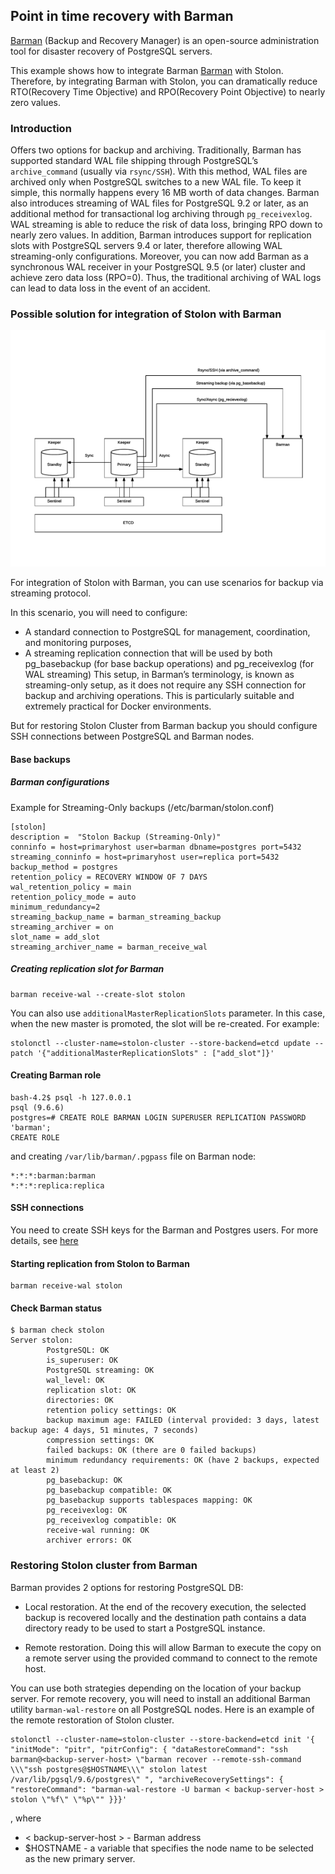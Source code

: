 ## Point in time recovery with Barman

[Barman](http://www.pgbarman.org) (Backup and Recovery Manager) is an open-source administration tool for disaster recovery of PostgreSQL servers.

This example shows how to integrate Barman [Barman](http://www.pgbarman.org) with Stolon. Therefore, by integrating Barman with Stolon,
you can dramatically reduce RTO(Recovery Time Objective) and RPO(Recovery Point Objective) to nearly zero values.

### Introduction

Offers two options for backup and archiving. Traditionally, Barman has supported standard WAL file shipping through
PostgreSQL’s `archive_command` (usually via `rsync/SSH`). With this method, WAL files are archived only when PostgreSQL switches to a new WAL file.
To keep it simple, this normally happens every 16 MB worth of data changes. Barman also introduces streaming of WAL files for PostgreSQL 9.2 or later,
as an additional method for transactional log archiving through `pg_receivexlog`. WAL streaming is able to reduce the risk of data loss,
bringing RPO down to nearly zero values. In addition, Barman introduces support for replication slots with PostgreSQL servers 9.4 or later, therefore allowing WAL streaming-only configurations.
Moreover, you can now add Barman as a synchronous WAL receiver in your PostgreSQL 9.5 (or later) cluster and achieve zero data loss (RPO=0).
Thus, the traditional archiving of WAL logs can lead to data loss in the event of an accident.

### Possible solution for integration of Stolon with Barman

![Stolon architecture with Barman](stolon_and_barman.png)

For integration of  Stolon with Barman, you can use scenarios for backup via streaming protocol.

In this scenario, you will need to configure:

- A standard connection to PostgreSQL for management, coordination, and monitoring purposes,
- A streaming replication connection that will be used by both pg_basebackup (for base backup operations) and pg_receivexlog (for WAL streaming)
This setup, in Barman’s terminology, is known as streaming-only setup, as it does not require any SSH connection for backup and archiving operations.
This is particularly suitable and extremely practical for Docker environments.

But for restoring Stolon Cluster from Barman backup you should configure SSH connections between PostgreSQL and Barman nodes.

#### Base backups

##### Barman configurations

Example for Streaming-Only backups (/etc/barman/stolon.conf)

```
[stolon]
description =  "Stolon Backup (Streaming-Only)"
conninfo = host=primaryhost user=barman dbname=postgres port=5432
streaming_conninfo = host=primaryhost user=replica port=5432
backup_method = postgres
retention_policy = RECOVERY WINDOW OF 7 DAYS
wal_retention_policy = main
retention_policy_mode = auto
minimum_redundancy=2
streaming_backup_name = barman_streaming_backup
streaming_archiver = on
slot_name = add_slot
streaming_archiver_name = barman_receive_wal
```

##### Creating replication slot for Barman

```
barman receive-wal --create-slot stolon
```

You can also use `additionalMasterReplicationSlots` parameter.
In this case, when the new master is promoted, the slot will be re-created.
For example:
```
stolonctl --cluster-name=stolon-cluster --store-backend=etcd update --patch '{"additionalMasterReplicationSlots" : ["add_slot"]}'
```

#### Creating Barman role

```
bash-4.2$ psql -h 127.0.0.1
psql (9.6.6)
postgres=# CREATE ROLE BARMAN LOGIN SUPERUSER REPLICATION PASSWORD 'barman';
CREATE ROLE
```

and creating `/var/lib/barman/.pgpass` file on Barman node:

```
*:*:*:barman:barman
*:*:*:replica:replica
```

#### SSH connections

You need to create SSH keys for the Barman and Postgres users. For more details, see [here](http://docs.pgbarman.org/release/2.3/#ssh-connections)

#### Starting replication from Stolon to Barman
```
barman receive-wal stolon
```

#### Check Barman status

```
$ barman check stolon
Server stolon:
        PostgreSQL: OK
        is_superuser: OK
        PostgreSQL streaming: OK
        wal_level: OK
        replication slot: OK
        directories: OK
        retention policy settings: OK
        backup maximum age: FAILED (interval provided: 3 days, latest backup age: 4 days, 51 minutes, 7 seconds)
        compression settings: OK
        failed backups: OK (there are 0 failed backups)
        minimum redundancy requirements: OK (have 2 backups, expected at least 2)
        pg_basebackup: OK
        pg_basebackup compatible: OK
        pg_basebackup supports tablespaces mapping: OK
        pg_receivexlog: OK
        pg_receivexlog compatible: OK
        receive-wal running: OK
        archiver errors: OK
```

### Restoring Stolon cluster from Barman

Barman provides 2 options for restoring PostgreSQL DB:

- Local restoration. At the end of the recovery execution, the selected backup is recovered locally and the destination path contains a data directory ready to be used to start a PostgreSQL instance.

- Remote restoration. Doing this will allow Barman to execute the copy on a remote server using the provided command to connect to the remote host.

You can use both strategies depending on the location of your backup server.
For remote recovery, you will need to install an additional Barman utility `barman-wal-restore` on all PostgreSQL nodes.
Here is an example of the remote restoration of Stolon cluster.

```
stolonctl --cluster-name=stolon-cluster --store-backend=etcd init '{ "initMode": "pitr", "pitrConfig": { "dataRestoreCommand": "ssh barman@<backup-server-host> \"barman recover --remote-ssh-command \\\"ssh postgres@$HOSTNAME\\\" stolon latest /var/lib/pgsql/9.6/postgres\" ", "archiveRecoverySettings": { "restoreCommand": "barman-wal-restore -U barman < backup-server-host > stolon \"%f\" \"%p\"" }}}'
```

, where
- < backup-server-host > - Barman address
- $HOSTNAME - a variable that specifies the node name to be selected as the new primary server.
